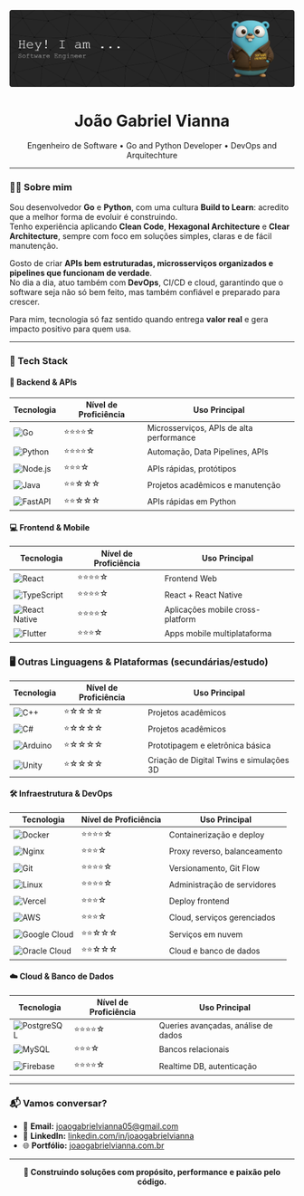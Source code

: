                                                           
<p align="center">  
  <img src="./assets/banner.png" />
</p>  
 
<h1 align="center">João Gabriel Vianna</h1>
<p align="center">
  Engenheiro de Software • Go and Python Developer • DevOps and Arquitechture
</p>

---

### 👨‍💻 Sobre mim  

Sou desenvolvedor **Go** e **Python**, com uma cultura **Build to Learn**: acredito que a melhor forma de evoluir é construindo.  
Tenho experiência aplicando **Clean Code**, **Hexagonal Architecture** e **Clear Architecture**, sempre com foco em soluções simples, claras e de fácil manutenção.  

Gosto de criar **APIs bem estruturadas, microsserviços organizados e pipelines que funcionam de verdade**.  
No dia a dia, atuo também com **DevOps**, CI/CD e cloud, garantindo que o software seja não só bem feito, mas também confiável e preparado para crescer.  

Para mim, tecnologia só faz sentido quando entrega **valor real** e gera impacto positivo para quem usa.

---



### 🧰 Tech Stack

#### 🔧 Backend & APIs
| Tecnologia                                                                                                                   | Nível de Proficiência      | Uso Principal                            |
| ---------------------------------------------------------------------------------------------------------------------------- | -------------------------- | ---------------------------------------- |
| <img src="https://cdn.jsdelivr.net/gh/devicons/devicon@latest/icons/go/go-original-wordmark.svg" height="40" alt="Go" />     | ⭐⭐⭐⭐☆                | Microsserviços, APIs de alta performance |
| <img src="https://cdn.jsdelivr.net/gh/devicons/devicon@latest/icons/python/python-original.svg" height="40" alt="Python" />  | ⭐⭐⭐⭐☆                     | Automação, Data Pipelines, APIs          |
| <img src="https://cdn.jsdelivr.net/gh/devicons/devicon@latest/icons/nodejs/nodejs-original.svg" height="40" alt="Node.js" /> | ⭐⭐⭐☆                       | APIs rápidas, protótipos                 |
| <img src="https://cdn.jsdelivr.net/gh/devicons/devicon@latest/icons/java/java-original.svg" height="40" alt="Java" />        | ⭐⭐☆☆☆                      | Projetos acadêmicos e manutenção         |
| <img src="https://icon.icepanel.io/Technology/svg/FastAPI.svg" height="40" alt="FastAPI" />                                  | ⭐⭐☆☆☆                      | APIs rápidas em Python                   |


#### 💻 Frontend & Mobile
| Tecnologia                                                                                                                              | Nível de Proficiência | Uso Principal                    |
| --------------------------------------------------------------------------------------------------------------------------------------- | --------------------- | -------------------------------- |
| <img src="https://cdn.jsdelivr.net/gh/devicons/devicon@latest/icons/react/react-original.svg" height="40" alt="React" />                | ⭐⭐⭐⭐☆                 | Frontend Web                     |
| <img src="https://cdn.jsdelivr.net/gh/devicons/devicon@latest/icons/typescript/typescript-original.svg" height="40" alt="TypeScript" /> | ⭐⭐⭐⭐☆                 | React + React Native             |
| <img src="https://cdn.jsdelivr.net/gh/devicons/devicon@latest/icons/react/react-original.svg" height="40" alt="React Native" />         | ⭐⭐⭐⭐☆                 | Aplicações mobile cross-platform |
| <img src="https://cdn.jsdelivr.net/gh/devicons/devicon@latest/icons/flutter/flutter-original.svg" height="40" alt="Flutter" />          | ⭐⭐⭐☆                  | Apps mobile multiplataforma      |


### 🖥️ Outras Linguagens & Plataformas (secundárias/estudo)

| Tecnologia                                                                                              | Nível de Proficiência | Uso Principal                    |
| ------------------------------------------------------------------------------------------------------- | --------------------- | -------------------------------- |
| <img src="https://icon.icepanel.io/Technology/svg/C%2B%2B-%28CPlusPlus%29.svg" height="40" alt="C++" /> | ⭐☆☆☆☆              | Projetos acadêmicos              |
| <img src="https://icon.icepanel.io/Technology/svg/C%23-%28CSharp%29.svg" height="40" alt="C#" />        | ⭐☆☆☆☆              | Projetos acadêmicos              |
| <img src="https://icon.icepanel.io/Technology/svg/Arduino.svg" height="40" alt="Arduino" />             | ⭐☆☆☆☆              | Prototipagem e eletrônica básica |
| <img src="https://icon.icepanel.io/Technology/png-shadow-512/Unity.png" height="40" alt="Unity" />      | ⭐☆☆☆☆              | Criação de Digital Twins e simulações 3D |
 


#### 🛠️ Infraestrutura & DevOps
| Tecnologia                                                                                                                                              | Nível de Proficiência | Uso Principal                |
| ------------------------------------------------------------------------------------------------------------------------------------------------------- | --------------------- | ---------------------------- |
| <img src="https://cdn.jsdelivr.net/gh/devicons/devicon@latest/icons/docker/docker-original.svg" height="40" alt="Docker" />                             | ⭐⭐⭐⭐☆                 | Containerização e deploy     |
| <img src="https://cdn.jsdelivr.net/gh/devicons/devicon@latest/icons/nginx/nginx-original.svg" height="40" alt="Nginx" />                                | ⭐⭐⭐☆                  | Proxy reverso, balanceamento |
| <img src="https://cdn.jsdelivr.net/gh/devicons/devicon@latest/icons/git/git-original.svg" height="40" alt="Git" />                                      | ⭐⭐⭐⭐☆                 | Versionamento, Git Flow      |
| <img src="https://cdn.jsdelivr.net/gh/devicons/devicon@latest/icons/linux/linux-original.svg" height="40" alt="Linux" />                                | ⭐⭐⭐⭐☆                 | Administração de servidores  |
| <img src="https://cdn.jsdelivr.net/gh/devicons/devicon@latest/icons/vercel/vercel-original.svg" height="40" alt="Vercel" />                             | ⭐⭐⭐☆                  | Deploy frontend              |
| <img src="https://cdn.jsdelivr.net/gh/devicons/devicon@latest/icons/amazonwebservices/amazonwebservices-original-wordmark.svg" height="40" alt="AWS" /> | ⭐⭐⭐☆                  | Cloud, serviços gerenciados  |
| <img src="https://icon.icepanel.io/Technology/svg/Google-Cloud.svg" height="40" alt="Google Cloud" />                                                   | ⭐⭐☆☆☆                 | Serviços em nuvem            |
| <img src="https://icon.icepanel.io/Technology/svg/Oracle.svg" height="40" alt="Oracle Cloud" />                                                         | ⭐⭐☆☆☆                 | Cloud e banco de dados       |


#### ☁️ Cloud & Banco de Dados
| Tecnologia                                                                                                                              | Nível de Proficiência | Uso Principal                       |
| --------------------------------------------------------------------------------------------------------------------------------------- | --------------------- | ----------------------------------- |
| <img src="https://cdn.jsdelivr.net/gh/devicons/devicon@latest/icons/postgresql/postgresql-original.svg" height="40" alt="PostgreSQL" /> | ⭐⭐⭐⭐☆                 | Queries avançadas, análise de dados |
| <img src="https://cdn.jsdelivr.net/gh/devicons/devicon@latest/icons/mysql/mysql-original.svg" height="40" alt="MySQL" />                | ⭐⭐⭐☆                  | Bancos relacionais                  |
| <img src="https://cdn.jsdelivr.net/gh/devicons/devicon@latest/icons/firebase/firebase-original.svg" height="40" alt="Firebase" />       | ⭐⭐⭐⭐☆                 | Realtime DB, autenticação           |


---



### 📬 Vamos conversar?

- 📩 **Email:** [joaogabrielvianna05@gmail.com](mailto:joaogabrielvianna05@gmail.com)  
- 💼 **LinkedIn:** [linkedin.com/in/joaogabrielvianna](https://www.linkedin.com/in/joaogabrielvianna/)  
- 🌐 **Portfólio:** [joaogabrielvianna.com.br](https://joaogabrielvianna.com.br)

---

<p align="center">
  <strong>🧩 Construindo soluções com propósito, performance e paixão pelo código.</strong>
</p>
